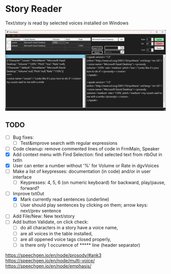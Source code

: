 ﻿# Story Reader
Text/story is read by selected voices installed on Windows

![Story Reader - Main Window](ScreenShots/FrmMain.png)

## TODO
- [ ] Bug fixes:
	- [ ] Test&improve search with regular expressions
- [ ] Code cleanup: remove commented lines of code in FrmMain, Speaker
- [x] Add context menu with Find Selection: find selected text from rtbOut in txtIn
- [x] User can enter a number without '%' for Volume or Rate in dgvVoices
- [ ] Make a list of keypresses: documentation (in code) and/or in user interface
	- [ ] Keypresses: 4, 5, 6 (on numeric keyboard) for backward, play/pause, forward?
- [ ] Improve txtOut
	- [x] Mark currently read sentences (underline)
	- [ ] User should play sentences by clicking on them; arrow keys: next/prev sentence
- [ ] Add File/New: New text/story
- [ ] Add button Validate, on click check:
	- [ ] do all characters in a story have a voice name, 
	- [ ] are all voices in the table installed,
	- [ ] are all oppened voice tags closed properly,
	- [ ] is there only 1 occurence of ***** line (header separator)

https://speechgen.io/en/node/prosody/#ank3
https://speechgen.io/en/node/multi-voice/
https://speechgen.io/en/node/emphasis/
<emphasis level='strong'></emphasis>